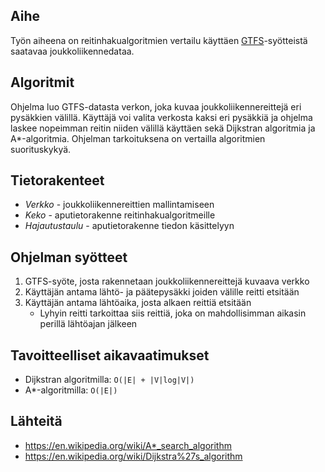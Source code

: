## Aihe

Työn aiheena on reitinhakualgoritmien vertailu käyttäen 
[GTFS](https://developers.google.com/transit/gtfs/)-syötteistä saatavaa 
joukkoliikennedataa.

## Algoritmit

Ohjelma luo GTFS-datasta verkon, joka kuvaa joukkoliikennereittejä eri 
pysäkkien välillä. 
Käyttäjä voi valita verkosta kaksi eri pysäkkiä ja 
ohjelma laskee nopeimman reitin niiden välillä käyttäen sekä Dijkstran 
algoritmia ja A*-algoritmia. Ohjelman tarkoituksena on vertailla 
algoritmien suorituskykyä.

## Tietorakenteet

* *Verkko* - joukkoliikennereittien mallintamiseen
* *Keko* - aputietorakenne reitinhakualgoritmeille
* *Hajautustaulu* - aputietorakenne tiedon käsittelyyn

## Ohjelman syötteet

1. GTFS-syöte, josta rakennetaan joukkoliikennereittejä kuvaava verkko
2. Käyttäjän antama lähtö- ja päätepysäkki joiden välille reitti 
etsitään
3. Käyttäjän antama lähtöaika, josta alkaen reittiä etsitään
   * Lyhyin reitti tarkoittaa siis reittiä, joka on mahdollisimman 
aikasin perillä lähtöajan jälkeen

## Tavoitteelliset aikavaatimukset

* Dijkstran algoritmilla: `O(|E| + |V|log|V|)`
* A*-algoritmilla: `O(|E|)`

## Lähteitä

* https://en.wikipedia.org/wiki/A*_search_algorithm
* https://en.wikipedia.org/wiki/Dijkstra%27s_algorithm 
